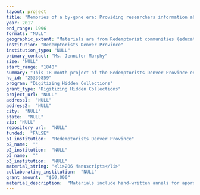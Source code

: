 ```yaml
--- 
layout: project 
title: "Memories of a by-gone era: Providing researchers information about a cultural phenomenon that has all but disappeared in America through access to community diaries ,hand-produced “publications”, photographs and manuscripts from a Catholic congregation of priests called Redemptorists in the United States during the 19th and early 20th century"
year: 2017
end_range: 1996
formats: "NULL"
geographic_extant: "Materials are from Redemptorist communities (educational institutions, retreat centers and parishes) in the Midwest, south and west part of the United States. This is known as the Redemptorists Denver Province: Louisiana, Mississippi, Kentucky, Oklahoma, Texas, Missouri, Idaho, Illinois, Minnesota, Michigan, Wisconsin, Colorado, Arizona, California, Alaska, Oregon and Washington."
institution: "Redemptorists Denver Province"
institution_type: "NULL"
primary_contact: "Ms. Jennifer Murphy"
size: "NULL"
start_range: "1840"
summary: "This 18 month project of the Redemptorists Denver Province entails the digitization of manuscripts, printed items and photographs related to the history of their educational institutions, parishes and communities. Materials consist of hand-written community and student annals and original school publications,dating from the mid-19th to mid-20th century. Many of the items are bound and many are fragile, requiring a minimum amount of handling, so they will be scanned using a book scanner with book cradle. Metadata will be created simultaneously and entered in to the collection management program. This collection of materials represents how intertwined religion was with everyday life in America during this time. The digitization and metadata production of these materials will allow scholars from multiple disciplines to access this unique collection enabling them to research the way in which religious orders lived, worked, studied and ministered at the height of religious fervor in the United States."
hc_id: "25339859"
program: "Digitizing Hidden Collections"
grant_type: "Digitizing Hidden Collections"
project_url: "NULL"
address1:  "NULL"
address2:  "NULL"
city:  "NULL"
state:  "NULL"
zip: "NULL"
repository_url:  "NULL"
funded:  "FALSE"
p1_institution:  "Redemptorists Denver Province"
p2_name:  ""
p2_institution:  "NULL"
p3_name:  ""
p3_institution:  "NULL"
material_string: "<li>206 Manuscripts</li>"
collaborating_institution:  "NULL"
grant_amount:  "$60,000"
material_description:  "Materials include hand-written annals for approximately 40 Redemptorist communities (and some individual personal diaries) that are in bound books dating from 1840 to 1996 and detail the daily lives of the priests/brothers living in each community (\"Communities\" meaning individual parishes, seminaries and retreat centers). These writings outline their interaction with and influence on a variety of populations; African American, Native American, yellow fever victims, deaf population and soldiers during WWI and WWII, to name a few. In addition, there are photographs from all these communities that depict life at the time. For example, seminary life playing sports, studying, performing plays and living in dormitories; photographs from the WWII era depicting thousands of people attending individual churches every Sunday. Entries in hand-written ledgers that in turn attest to this fact. The first seminary began in 1840 in Chatawa, MS. The second opened in 1887 in Windsor Springs, MO where boys would begin attending in the 9th grade. After graduating they would go to the next seminary (college plus 2 years) in Oconomowoc, WI. There were a total of eight different seminaries between 1840 and 1996. These men had extraordinary educations and were prolific writers and artists as shown in their \"year books\" and student publications. Many of these young men went on to become priests and to fulfill their Redemptorist mission which is to minister to \"the poor and most abandoned.\""
---
```

